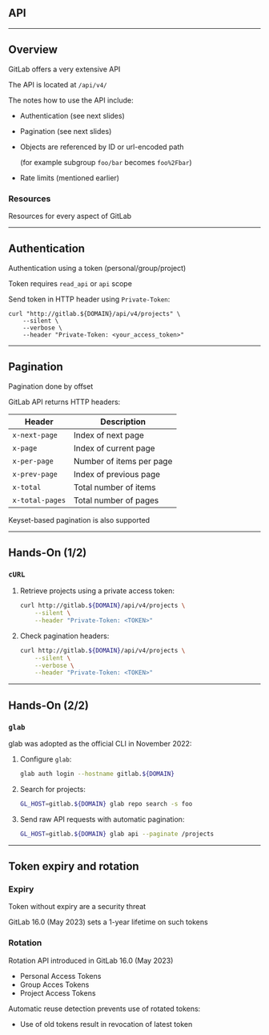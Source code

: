 <!-- .slide: id="gitlab_api" class="vertical-center" -->

<i class="fa-duotone fa-gears fa-8x fa-duotone-colors" style="float: right; color: grey;"></i>

## API

---

## Overview

<i class="fa-duotone fa-gears fa-4x fa-duotone-colors-inverted" style="float: right;"></i>

GitLab offers a very extensive API [<i class="fa-solid fa-arrow-up-right-from-square"></i>](https://docs.gitlab.com/ee/api/)

The API is located at `/api/v4/`

The notes how to use the API [<i class="fa-solid fa-arrow-up-right-from-square"></i>](https://docs.gitlab.com/ee/api/#how-to-use-the-api) include:

- Authentication (see next slides)
- Pagination (see next slides)
- Objects are referenced by ID or url-encoded path

  (for example subgroup `foo/bar` becomes `foo%2Fbar`)

- Rate limits (mentioned earlier)

### Resources

Resources for every aspect of GitLab [<i class="fa-solid fa-arrow-up-right-from-square"></i>](https://docs.gitlab.com/ee/api/api_resources.html)

---

## Authentication

<i class="fa-duotone fa-key-skeleton fa-4x fa-duotone-colors-inverted" style="float: right;"></i>

Authentication [<i class="fa-solid fa-arrow-up-right-from-square"></i>](https://docs.gitlab.com/ee/api/#authentication) using a token (personal/group/project)

Token requires `read_api` or `api` scope

Send token in HTTP header using `Private-Token`:

```
curl "http://gitlab.${DOMAIN}/api/v4/projects" \
    --silent \
    --verbose \
    --header "Private-Token: <your_access_token>"
```

---

## Pagination

<i class="fa-duotone fa-scroll-old fa-4x fa-duotone-colors-inverted" style="float: right;"></i>

Pagination [<i class="fa-solid fa-arrow-up-right-from-square"></i>](https://docs.gitlab.com/ee/api/#pagination) done by offset

GitLab API returns HTTP headers:

| Header          | Description              |
|-----------------|--------------------------|
| `x-next-page`   | Index of next page       |
| `x-page`        | Index of current page    |
| `x-per-page`    | Number of items per page |
| `x-prev-page`   | Index of previous page   |
| `x-total`       | Total number of items    |
| `x-total-pages` | Total number of pages    |

Keyset-based pagination [<i class="fa-solid fa-arrow-up-right-from-square"></i>](https://docs.gitlab.com/ee/api/#keyset-based-pagination) is also supported

---

## Hands-On (1/2)

### `cURL`

1. Retrieve projects using a private access token:

    ```bash
    curl http://gitlab.${DOMAIN}/api/v4/projects \
        --silent \
        --header "Private-Token: <TOKEN>"
    ```
    <!-- .element: style="width: 30em;" -->

1. Check pagination headers:

    ```bash
    curl http://gitlab.${DOMAIN}/api/v4/projects \
        --silent \
        --verbose \
        --header "Private-Token: <TOKEN>"
    ```
    <!-- .element: style="width: 30em;" -->

---

## Hands-On (2/2)

### `glab`

glab [<i class="fa-solid fa-arrow-up-right-from-square"></i>](https://gitlab.com/gitlab-org/cli) was adopted as the official CLI in November 2022:

1. Configure `glab`:

    ```bash
    glab auth login --hostname gitlab.${DOMAIN}
    ```
    <!-- .element: style="width: 32em;" -->

1. Search for projects:

    ```bash
    GL_HOST=gitlab.${DOMAIN} glab repo search -s foo
    ```
    <!-- .element: style="width: 32em;" -->

1. Send raw API requests with automatic pagination:

    ```bash
    GL_HOST=gitlab.${DOMAIN} glab api --paginate /projects
    ```
    <!-- .element: style="width: 32em;" -->

---

## Token expiry and rotation

### Expiry

Token without expiry are a security threat [](https://about.gitlab.com/blog/2023/10/25/access-token-lifetime-limits/)

GitLab 16.0 (May 2023) sets a 1-year lifetime on such tokens

### Rotation

Rotation API introduced in GitLab 16.0 (May 2023)

- Personal Access Tokens [](https://docs.gitlab.com/ee/api/personal_access_tokens.html#rotate-a-personal-access-token)
- Group Acces Tokens [](https://docs.gitlab.com/ee/api/group_access_tokens.html#rotate-a-group-access-token)
- Project Access Tokens [](https://docs.gitlab.com/ee/api/project_access_tokens.html#rotate-a-project-access-token)

Automatic reuse detection [](https://docs.gitlab.com/ee/api/personal_access_tokens.html#automatic-reuse-detection) prevents use of rotated tokens:

- Use of old tokens result in revocation of latest token
